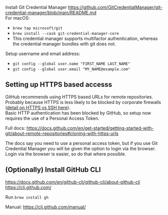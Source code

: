 
Install Git Credential Manager https://github.com/GitCredentialManager/git-credential-manager/blob/main/README.md  
For macOS: 

* `brew tap microsoft/git`
* `brew install --cask git-credential-manager-core`
* This credential manager supports multifactor authentication, whereas the credential manager bundles with git does not.

Setup username and email address:

 * `git config --global user.name "FIRST_NAME LAST_NAME"`
 * `git config --global user.email "MY_NAME@example.com"`


## Setting up HTTPS based accesss

GitHub recommends using HTTPS based URLs for remote repositories. Probably because HTTPS is less likely to be blocked by corporate firewalls ([detail on HTTPS vs SSH here](https://www.howtogeek.com/devops/should-you-use-https-or-ssh-for-git/)).  
Basic HTTP authentication has been blocked by GitHub, so setup now requires the use of a Personal Access Token.

Full docs: https://docs.github.com/en/get-started/getting-started-with-git/about-remote-repositories#cloning-with-https-urls

The docs say you need to use a personal access token, but if you use Git Credential Manager you will be given the option to login via the browser. Login via the browser is easier, so do that where possible.



## (Optionally) Install GitHub CLI
https://docs.github.com/en/github-cli/github-cli/about-github-cli  
https://cli.github.com/  

Run `brew install gh`

Manual: https://cli.github.com/manual/
